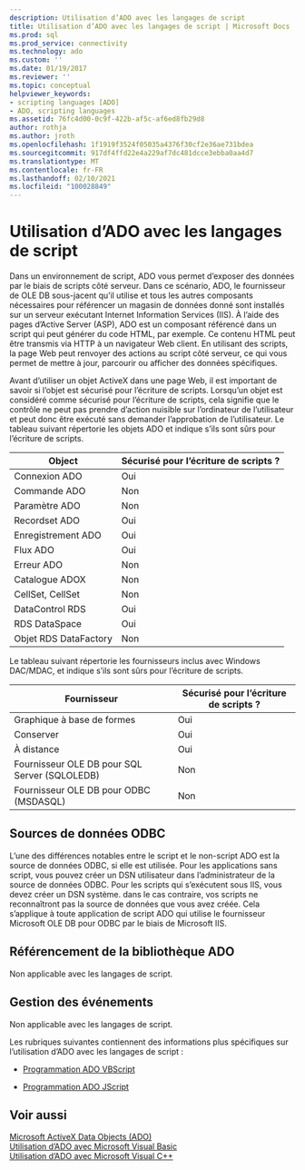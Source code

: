 ```yaml
---
description: Utilisation d’ADO avec les langages de script
title: Utilisation d’ADO avec les langages de script | Microsoft Docs
ms.prod: sql
ms.prod_service: connectivity
ms.technology: ado
ms.custom: ''
ms.date: 01/19/2017
ms.reviewer: ''
ms.topic: conceptual
helpviewer_keywords:
- scripting languages [ADO]
- ADO, scripting languages
ms.assetid: 76fc4d00-0c9f-422b-af5c-af6ed8fb29d8
author: rothja
ms.author: jroth
ms.openlocfilehash: 1f1919f3524f05035a4376f30cf2e36ae731bdea
ms.sourcegitcommit: 917df4ffd22e4a229af7dc481dcce3ebba0aa4d7
ms.translationtype: MT
ms.contentlocale: fr-FR
ms.lasthandoff: 02/10/2021
ms.locfileid: "100028849"
---
```

# <a name="using-ado-with-scripting-languages"></a>Utilisation d’ADO avec les langages de script
Dans un environnement de script, ADO vous permet d’exposer des données par le biais de scripts côté serveur. Dans ce scénario, ADO, le fournisseur de OLE DB sous-jacent qu’il utilise et tous les autres composants nécessaires pour référencer un magasin de données donné sont installés sur un serveur exécutant Internet Information Services (IIS). À l’aide des pages d’Active Server (ASP), ADO est un composant référencé dans un script qui peut générer du code HTML, par exemple. Ce contenu HTML peut être transmis via HTTP à un navigateur Web client. En utilisant des scripts, la page Web peut renvoyer des actions au script côté serveur, ce qui vous permet de mettre à jour, parcourir ou afficher des données spécifiques.  
  
 Avant d’utiliser un objet ActiveX dans une page Web, il est important de savoir si l’objet est sécurisé pour l’écriture de scripts. Lorsqu’un objet est considéré comme sécurisé pour l’écriture de scripts, cela signifie que le contrôle ne peut pas prendre d’action nuisible sur l’ordinateur de l’utilisateur et peut donc être exécuté sans demander l’approbation de l’utilisateur. Le tableau suivant répertorie les objets ADO et indique s’ils sont sûrs pour l’écriture de scripts.  
  
|Object|Sécurisé pour l’écriture de scripts ?|  
|------------|-------------------------|  
|Connexion ADO|Oui|  
|Commande ADO|Non|  
|Paramètre ADO|Non|  
|Recordset ADO|Oui|  
|Enregistrement ADO|Oui|  
|Flux ADO|Oui|  
|Erreur ADO|Non|  
|Catalogue ADOX|Non|  
|CellSet, CellSet|Non|  
|DataControl RDS|Oui|  
|RDS DataSpace|Oui|  
|Objet RDS DataFactory|Non|  
  
 Le tableau suivant répertorie les fournisseurs inclus avec Windows DAC/MDAC, et indique s’ils sont sûrs pour l’écriture de scripts.  
  
|Fournisseur|Sécurisé pour l’écriture de scripts ?|  
|--------------|-------------------------|  
|Graphique à base de formes|Oui|  
|Conserver|Oui|  
|À distance|Oui|  
|Fournisseur OLE DB pour SQL Server (SQLOLEDB)|Non|  
|Fournisseur OLE DB pour ODBC (MSDASQL)|Non|  
  
## <a name="odbc-data-sources"></a>Sources de données ODBC  
 L’une des différences notables entre le script et le non-script ADO est la source de données ODBC, si elle est utilisée. Pour les applications sans script, vous pouvez créer un DSN utilisateur dans l’administrateur de la source de données ODBC. Pour les scripts qui s’exécutent sous IIS, vous devez créer un DSN système. dans le cas contraire, vos scripts ne reconnaîtront pas la source de données que vous avez créée. Cela s’applique à toute application de script ADO qui utilise le fournisseur Microsoft OLE DB pour ODBC par le biais de Microsoft IIS.  
  
## <a name="referencing-the-ado-library"></a>Référencement de la bibliothèque ADO  
 Non applicable avec les langages de script.  
  
## <a name="handling-events"></a>Gestion des événements  
 Non applicable avec les langages de script.  
  
 Les rubriques suivantes contiennent des informations plus spécifiques sur l’utilisation d’ADO avec les langages de script :  
  
-   [Programmation ADO VBScript](./vbscript-ado-programming.md)  
  
-   [Programmation ADO JScript](./jscript-ado-programming.md)  
  
## <a name="see-also"></a>Voir aussi  
 [Microsoft ActiveX Data Objects (ADO)](../../microsoft-activex-data-objects-ado.md)   
 [Utilisation d’ADO avec Microsoft Visual Basic](./using-ado-with-microsoft-visual-basic.md)   
 [Utilisation d’ADO avec Microsoft Visual C++](./using-ado-with-microsoft-visual-c.md)